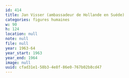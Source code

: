 ```yaml
---
id: 414
title: Jan Visser (ambassadeur de Hollande en Suéde)
categories: figures humaines
w: 90
h: 124
location: null
note: null
file: null
year: 1963-64
year_start: 1963
year_end: 1964
image: null
uuid: cfad31e1-58b3-4e8f-86e0-767b02b8cd47
---
```


